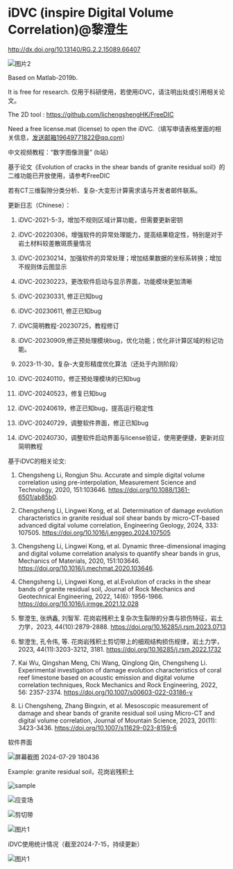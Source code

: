 # iDVC (inspire Digital Volume Correlation)@黎澄生

http://dx.doi.org/10.13140/RG.2.2.15089.66407


![图片2](https://github.com/lichengshengHK/iDVC/assets/47877456/cea10e67-6d80-40c2-98bd-532a62192baa)



Based on Matlab-2019b.

It is free for research. 仅用于科研使用，若使用iDVC，请注明出处或引用相关论文。

The 2D tool : https://github.com/lichengshengHK/FreeDIC

Need a free license.mat (license) to open the iDVC.（填写申请表格里面的相关信息，发送邮箱19649771822@qq.com）

中文视频教程：“数字图像测量” (b站）

基于论文《Evolution of cracks in the shear bands of granite residual soil》的二维功能已开放使用，请参考FreeDIC

若有CT三维裂隙分类分析、复杂-大变形计算需求请与开发者邮件联系。




更新日志（Chinese）：

1. iDVC-2021-5-3，增加不规则区域计算功能，但需要更新密钥

2. iDVC-20220306，增强软件的异常处理能力，提高结果稳定性，特别是对于岩土材料较差散斑质量情况

3. iDVC-20230214，加强软件的异常处理；增加结果数据的坐标系转换；增加不规则体云图显示

4. iDVC-20230223，更改软件启动与显示界面，功能模块更加清晰

5. iDVC-20230331, 修正已知bug

6. iDVC-20230611, 修正已知bug

7. iDVC简明教程-20230725，教程修订

8. iDVC-20230909,修正预处理模块bug，优化功能；优化非计算区域的标记功能。

9. 2023-11-30，复杂-大变形精度优化算法（还处于内测阶段）
    
10. iDVC-20240110，修正预处理模块的已知bug

11. iDVC-20240523，修复已知bug

12. iDVC-20240619，修正已知bug，提高运行稳定性

13. iDVC-20240729，调整软件界面，修正已知bug

14. iDVC-20240730，调整软件启动界面与license验证，使用更便捷，更新对应简明教程
    


基于iDVC的相关论文:

1. Chengsheng Li, Rongjun Shu. Accurate and simple digital volume correlation using pre-interpolation, Measurement Science and Technology, 2020, 151:103646. https://doi.org/10.1088/1361-6501/ab85b0.

2. Chengsheng Li, Lingwei Kong, et al. Determination of damage evolution characteristics in granite residual soil shear bands by micro-CT-based advanced digital volume correlation, Engineering Geology, 2024, 333: 107505. https://doi.org/10.1016/j.enggeo.2024.107505
   
3. Chengsheng Li, Lingwei Kong, et al. Dynamic three-dimensional imaging and digital volume correlation analysis to quantify shear bands in grus, Mechanics of Materials, 2020, 151:103646. https://doi.org/10.1016/j.mechmat.2020.103646.
   
4. Chengsheng Li, Lingwei Kong, et al.Evolution of cracks in the shear bands of granite residual soil, Journal of Rock Mechanics and Geotechnical Engineering, 2022, 14(6): 1956-1966. https://doi.org/10.1016/j.jrmge.2021.12.028 

5. 黎澄生, 张炳鑫, 刘智军. 花岗岩残积土复杂次生裂隙的分类与损伤特征，岩土力学，2023, 44(10):2879-2888. https://doi.org/10.16285/j.rsm.2023.0713

6. 黎澄生, 孔令伟, 等. 花岗岩残积土剪切带上的细观结构损伤规律，岩土力学，2023, 44(11):3203-3212, 3181. https://doi.org/10.16285/j.rsm.2022.1732

7. Kai Wu, Qingshan Meng, Chi Wang, Qinglong Qin, Chengsheng Li. Experimental investigation of damage evolution characteristics of coral reef limestone based on acoustic emission and digital volume correlation techniques, Rock Mechanics and Rock Engineering, 2022, 56: 2357-2374. https://doi.org/10.1007/s00603-022-03186-y

8. Li Chengsheng, Zhang Bingxin, et al. Mesoscopic measurement of damage and shear bands of granite residual soil using Micro-CT and digital volume correlation, Journal of Mountain Science, 2023, 20(11): 3423-3436. https://doi.org/10.1007/s11629-023-8159-6

软件界面

![屏幕截图 2024-07-29 180436](https://github.com/user-attachments/assets/b53141fe-571f-4d9a-a9b8-08355603efdc)



Example: granite residual soil，花岗岩残积土

![sample](https://github.com/lichengshengHK/iDVC/assets/47877456/7fcb9955-cd40-429a-b762-5df5cd5b43cb)

![应变场](https://github.com/lichengshengHK/iDVC/assets/47877456/3a062237-9859-4ece-a95b-0a9c9eaef7cf)

![剪切带](https://github.com/lichengshengHK/iDVC/assets/47877456/ad897103-89ff-4229-bbcd-e08f19b2410b)

![图片1](https://github.com/lichengshengHK/iDVC/assets/47877456/f8188b83-d12c-43bb-a7c7-53a0ae754cf4)

iDVC使用统计情况（截至2024-7-15，持续更新）

![图片1](https://github.com/user-attachments/assets/b0f59fd1-3787-43d9-a24b-347e01101bb7)

